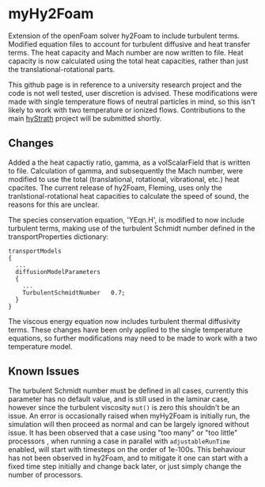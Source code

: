# myHy2Foam
Extension of the openFoam solver hy2Foam to include turbulent terms. Modified equation files to account for turbulent diffusive and heat transfer terms. The heat capacity and Mach number are now written to file. Heat capacity is now calculated using the total heat capacities, rather than just the translational-rotational parts.

This github page is in reference to a university research project and the code is not well tested, user discretion is advised. These modifications were made with single temperature flows of neutral particles in mind, so this isn't likely to work with two temperature or ionized flows. Contributions to the main [hyStrath](https://hystrath.github.io/) project will be submitted shortly.

## Changes
Added a the heat capactiy ratio, gamma, as a volScalarField that is written to file. Calculation of gamma, and subsequently the Mach number, were modified to use the total (translational, rotational, vibrational, etc.) heat cpacites. The current release of hy2Foam, Fleming, uses only the tranlstional-rotational heat capacities to calculate the speed of sound, the reasons for this are unclear. 

The species conservation equation, 'YEqn.H', is modified to now include turbulent terms, making use of the turbulent Schmidt number defined in the transportProperties dictionary:
```
transportModels
{
  ...
  diffusionModelParameters
  {
    ...
    TurbulentSchmidtNumber   0.7;
  }
}
```
The viscous energy equation now includes turbulent thermal diffusivity terms. These changes have been only applied to the single temperature equations, so further modifications may need to be made to work with a two temperature model. 

## Known Issues
The turbulent Schmidt number must be defined in all cases, currently this parameter has no default value, and is still used in the laminar case, however since the turbulent viscosity `mut()` is zero this shouldn't be an issue. An error is occasionally raised when myHy2Foam is initially run, the simulation will then proceed as normal and can be largely ignored without issue. It has been observed that a case using "too many" or "too little" processors , when running a case in parallel with `adjustableRunTime` enabled, will start with timesteps on the order of 1e-100s. This behaviour has not been observed in hy2Foam, and to mitigate it one can start with a fixed time step initially and change back later, or just simply change the number of processors.
